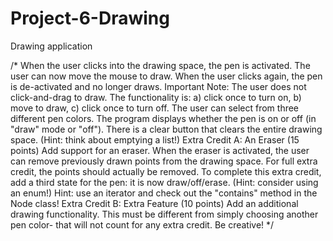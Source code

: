 # Project-6-Drawing
Drawing application

/*
When the user clicks into the drawing space, the pen is activated.
The user can now move the mouse to draw. 
When the user clicks again, the pen is de-activated and no longer draws. 
Important Note: The user does not click-and-drag to draw. 
The functionality is: a) click once to turn on, b) move to draw, c) click once to turn off.
The user can select from three different pen colors.
The program displays whether the pen is on or off (in "draw" mode or "off").
There is a clear button that clears the entire drawing space. (Hint: think about emptying a list!)
Extra Credit A: An Eraser (15 points)
Add support for an eraser. 
When the eraser is activated, the user can remove previously drawn points from the drawing space. 
For full extra credit, the points should actually be removed.
To complete this extra credit, add a third state for the pen: it is now draw/off/erase. (Hint: consider using an enum!)
Hint: use an iterator and check out the "contains" method in the Node class!
Extra Credit B: Extra Feature (10 points)
Add an additional drawing functionality. 
This must be different from simply choosing another pen color- that will not count for any extra credit. 
Be creative!
 */
